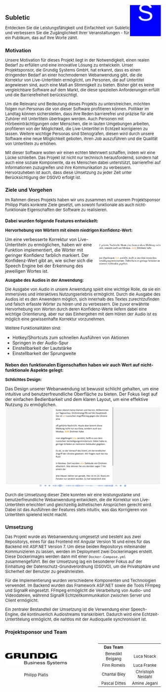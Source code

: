 <style>
  h1 {
    font-size: 20px;
  }
  
  h2 {
    font-size: 16px;
  }

  h3{
    font-size: 14px;
  }
  
  p {
    font-size: 13px;
  }

  th {
    font-size: 13px;
  }

  td {
    font-size: 13px;
  }
  
  span {
    font-size: 13px;
  }
</style>
<div style="float:right;">
    <img src="img/logo.svg" alt="Logo-Subletic" width="100">
</div>

# Subletic

Entdecken Sie die Leistungsfähigkeit und Einfachheit von Subletic und verbessern Sie die Zugänglichkeit Ihrer Veranstaltungen - für ein Publikum, das auf Ihre Worte zählt.

## Motivation

Unsere Motivation für dieses Projekt liegt in der Notwendigkeit, einen realen Bedarf zu erfüllen und eine innovative Lösung zu entwickeln. Unser Projektsponsor, die Grundig Systems GmbH, hat erkannt, dass es einen dringenden Bedarf an einer hochmodernen Webanwendung gibt, die die Korrektur von Live-Untertiteln ermöglicht, um Personen, die auf Untertitel angewiesen sind, auch eine Maß an Stimmigkeit zu bieten. Bisher gibt es keine vergleichbare Software auf dem Markt, die diese speziellen Anforderungen erfüllt und die Barrierefreiheit berücksichtigt.

Um die Relevanz und Bedeutung dieses Projekts zu unterstreichen, möchten folgen nun Personas die von dieser Software profitieren können. Politiker im Landtag können sicherstellen, dass ihre Reden barrierefrei und präzise für alle Zuhörer mit Untertiteln übertragen werden. Auch Personen mit Hörbeeinträchtigungen oder Menschen, die in lauten Umgebungen arbeiten, profitieren von der Möglichkeit, die Live-Untertitel in Echtzeit korrigieren zu lassen. Weitere wichtige Personas sind Stenografen, diesen wird durch unsere Software eine neue Möglichkeit geboten, ihren Job auszuführen und die Qualität von Untertiteln zu erhöhen.

Mit dieser Software wollen wir einen echten Mehrwert schaffen, indem wir eine Lücke schließen. Das Projekt ist nicht nur technisch herausfordernd, sondern hat auch eine soziale Komponente, da es Menschen dabei unterstützt, barrierefrei auf Informationen zuzugreifen und ihre Kommunikation zu verbessern. Hervorzuheben ist auch, dass diese Umsetzung zu jeder Zeit unter Berücksichtigung der DSGVO erfolgt ist.

## Ziele und Vorgehen

Im Rahmen dieses Projekts haben wir uns zusammen mit unserem Projektsponsor Philipp Platis konkrete Ziele gesetzt, um sowohl funktionale als auch nicht-funktionale Eigenschaften der Software zu realisieren.

### Dabei wurden folgende Features entwickelt:

**Hervorhebung von Wörtern mit einem niedrigen Konfidenz-Wert:**

<div style="display: flex; align-items: center;">
  <div style="flex: 1;">
    Um eine verbesserte Korrektur von Live-Untertiteln zu ermöglichen, haben wir eine Funktion implementiert, die Wörter mit geringer Konfidenz farblich markiert. Der Konfidenz-Wert gibt an, wie sicher sich die Speech Engine bei der Erkennung des jeweiligen Wortes ist.
  </div>
  <div style="text-align: right; width:200; margin-left:10px;">
    <img src="img/confidenz-werte.png" alt="Hervorgehobene Wörter" width="200">
  </div>
</div>

**Ausgabe des Audios in der Anwendung:**

Die Ausgabe von Audio in unsere Anwendung spielt eine wichtige Rolle, da sie ein immersives und interaktives Nutzungserlebnis ermöglicht. Durch die Ausgabe des Audios ist es den Anwendern möglich, sich innerhalb des Textes zurechtzufinden und falsch erfasste Wörter zu hören und zu verbessern. Die zuvor erwähnte Hervorhebung von Worten durch deren Konfidenz-Werte liefern dabei eine wichtige Orientierung, aber nur das Einhergehen mit dem Hören der Audio ist es möglich eine gewissenhafte Korrektur vorzunehmen.

Weitere Funktionalitäten sind:
- Hotkey/Shortcuts zum schnellen Ausführen von Aktionen
- Springen in der Audio-Spur
- Einstellbarkeit der Lautstärke
- Einstellbarkeit der Sprungweite 

### Neben den funktionalen Eigenschaften haben wir auch Wert auf nicht-funktionale Aspekte gelegt:

**Schlichtes Design:**

<div >
  <div style="flex: 1;">
    Das Design unserer Webanwendung ist bewusst schlicht gehalten, um eine intuitive und benutzerfreundliche Oberfläche zu bieten. Der Fokus liegt auf der einfachen Bedienbarkeit und dem klaren Layout, um eine effektive Nutzung zu ermöglichen. 
  </div>
  <div style="align-text:center; text-align: center;" >
    <img src="img/deployed_website.jpg" alt="Webseite" width="500px">
  </div>
</div>

Durch die Umsetzung dieser Ziele konnten wir eine leistungsstarke und benutzerfreundliche Webanwendung entwickeln, die die Korrektur von Live-Untertiteln erleichtert und gleichzeitig ästhetischen Ansprüchen gerecht wird. Dabei ist das Ausführen der Features stets intuitiv, was das Korrigieren von Untertiteln spielend leicht macht.

## Umsetzung

Das Projekt wurde als Webanwendung umgesetzt und besteht aus zwei Repositorys, eines für das Frontend mit Angular Version 16 und eines für das Backend mit ASP.NET Version 7. Um diese beiden Repositorys miteinander Kommunizieren zu lassen, werden im Deployment zwei Dockerimages erstellt. Diese Dockerimages werden dann mit einer `Docker-Compose.yml` zusammengeführt. Bei der Umsetzung lag ein besonderer Fokus auf der Einhaltung der Datenschutz-Grundverordnung (DSGVO), um die Privatsphäre und Sicherheit der Benutzer zu gewährleisten.

Für die Implementierung wurden verschiedene Komponenten und Technologien verwendet. Im Backend wurden das Framework ASP.NET sowie die Tools FFmpeg und SignalR eingesetzt. FFmpeg ermöglicht die Verarbeitung von Audio- und Videodateien, während SignalR Echtzeitkommunikation zwischen Server und Client ermöglicht.

Ein zentraler Bestandteil der Umsetzung ist die Verwendung einer Speech-Engine, die kontinuierlich Audiostreams transkribiert. Dadurch wird eine Echtzeit-Untertitelung ermöglicht, die nahtlos mit der Audioquelle synchronisiert ist.

## Projektsponsor und Team

<div style="display: flex; flex: 1; text-align: center;">
    <div style="display: flex; align-items: center; justify-content: center; text-align: center;">
  <div>
    <img src="img/grundig.svg" alt="Logo Grundig" width="200">
    <div style="display: flex; justify-content: center; text-align: center;">
      <span style="margin-top: 20px">Philipp Platis</span>
    </div>
  </div>
</div>
<div style="flex:1;">
</div>
  <div style="flex: 2; text-align: center;">
    <table>
  <tr>
    <th>Das Team</th>
    <th></th>
  </tr>
  <tr>
    <td>Benedikt Beigang</td>
    <td>Luca Noack</td>
  </tr>
  <tr>
    <td>Finn Romeis</td>
    <td>Luca Franke</td>
  </tr>
  <tr>
    <td>Chantal Bley</td>
    <td>Christoph Neidahl</td>
  </tr>
  <tr>
    <td>Pascal Dittes</td>
    <td>Amine Jegani</td>
  </tr>
</table>
  </div>
</div>